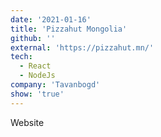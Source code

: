 ```yaml
---
date: '2021-01-16'
title: 'Pizzahut Mongolia'
github: ''
external: 'https://pizzahut.mn/'
tech:
  - React
  - NodeJs
company: 'Tavanbogd'
show: 'true'
---
```


Website
